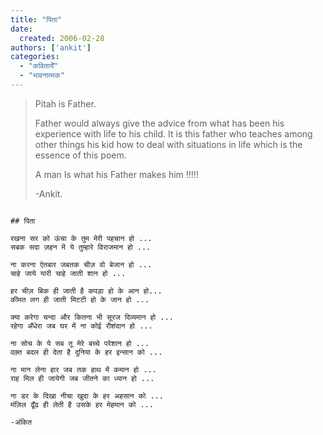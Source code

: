 ```yaml
---
title: "पिता"
date: 
  created: 2006-02-28
authors: ['ankit']
categories: 
  - "कवितायेँ"
  - "भावनात्मक"
---
```


>Pitah is Father.
>
>Father would always give the advice from what has been his experience with life to his child. It is this father who teaches among other things his kid how to deal with situations in life which is the essence of this poem.
>
>A man Is what his Father makes him !!!!!
>
>-Ankit.

```poem

## पिता

रखना सर को ऊंचा के तुम मेरी पहचान हो ...  
सबक सदा ज़हन में ये तुम्हारे विराजमान हो ...  

ना करना ऐतबार जबतक चीज़ वो बेजान हो ...  
चाहे जाये यारी चाहे जाती शान हो ...  

हर चीज़ बिक ही जाती है कपड़ा हो के आन हो...  
कीमत लग ही जाती मिटटी हो के जान हो ...  

क्या करेगा चन्दा और कितना भी सूरज दिव्यमान हो ...  
रहेगा अँधेरा जब घर में ना कोई रौशंदान हो ...  

ना सोच के ये सब तू मेरे बच्चे परेशान हो ...  
वक़्त बदल ही देता है दुनिया के हर इन्सान को ...  

ना मान लेना हार जब तक हाथ में कमान हो ...  
राह मिल ही जायेगी जब जीतने का ध्यान हो ...  

ना डर के दिखा नीचा खुदा के हर अहसान को ...  
मंज़िल ढूँढ ही लेती है उसके हर मेहमान को ...  

-अंकित  
```
